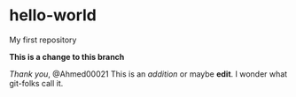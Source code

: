 # hello-world
My first repository

**This is a change to this branch** 

*Thank you*, @Ahmed00021
This is an *addition* or maybe **edit**.
I wonder what git-folks call it.

